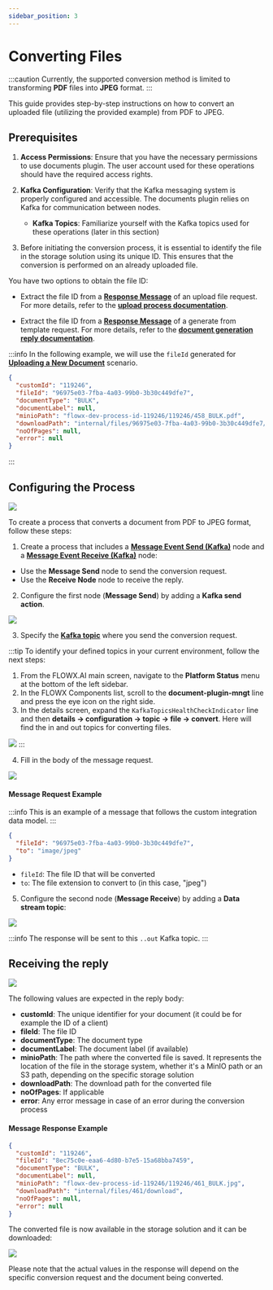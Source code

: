 ```yaml
---
sidebar_position: 3
---
```


# Converting Files

:::caution
Currently, the supported conversion method is limited to transforming **PDF** files into **JPEG** format.
:::

This guide provides step-by-step instructions on how to convert an uploaded file (utilizing the provided example) from PDF to JPEG.

## Prerequisites

1. **Access Permissions**: Ensure that you have the necessary permissions to use documents plugin. The user account used for these operations should have the required access rights.

2. **Kafka Configuration**: Verify that the Kafka messaging system is properly configured and accessible. The documents plugin relies on Kafka for communication between nodes.

    - **Kafka Topics**: Familiarize yourself with the Kafka topics used for these operations (later in this section)

3. Before initiating the conversion process, it is essential to identify the file in the storage solution using its unique ID. This ensures that the conversion is performed on an already uploaded file.

You have two options to obtain the file ID:

- Extract the file ID from a [**Response Message**](./uploading-a-new-document.md#response-message-example-1) of an upload file request. For more details, refer to the [**upload process documentation**](uploading-a-new-document.md).

- Extract the file ID from a [**Response Message**](./generate-docs-based-on-templates/generating-from-html-templates.md#receiving-the-document-generation-reply) of a generate from template request. For more details, refer to the [**document generation reply documentation**](./generate-docs-based-on-templates/generating-from-html-templates.md).

:::info
In the following example, we will use the `fileId` generated for [<u>**Uploading a New Document**</u>](./uploading-a-new-document.md) scenario.

```json
{
  "customId": "119246",
  "fileId": "96975e03-7fba-4a03-99b0-3b30c449dfe7",
  "documentType": "BULK",
  "documentLabel": null,
  "minioPath": "flowx-dev-process-id-119246/119246/458_BULK.pdf",
  "downloadPath": "internal/files/96975e03-7fba-4a03-99b0-3b30c449dfe7/download",
  "noOfPages": null,
  "error": null
}
```
:::

## Configuring the Process

![](https://s3.eu-west-1.amazonaws.com/docx.flowx.ai/release34/convert_pdf_to_jpeg.png)

To create a process that converts a document from PDF to JPEG format, follow these steps:

1. Create a process that includes a [**Message Event Send (Kafka)**](../../../../../building-blocks/node/message-send-received-task-node.md#configuring-a-message-send-task-node) node and a [**Message Event Receive (Kafka)**](../../../../../building-blocks/node/message-send-received-task-node.md#configuring-a-message-receive-task-node) node:

* Use the **Message Send** node to send the conversion request.
* Use the **Receive Node** node to receive the reply.

2. Configure the first node (**Message Send**) by adding a **Kafka send action**.

![](https://s3.eu-west-1.amazonaws.com/docx.flowx.ai/release34/convert_action_name.png)

3. Specify the [**Kafka topic**](../../../plugins-setup-guide/documents-plugin-setup/documents-plugin-setup.md#kafka-configuration) where you send the conversion request.

:::tip
To identify your defined topics in your current environment, follow the next steps:

1. From the FLOWX.AI main screen, navigate to the **Platform Status** menu at the bottom of the left sidebar.
2. In the FLOWX Components list, scroll to the **document-plugin-mngt** line and press the eye icon on the right side.
3. In the details screen, expand the `KafkaTopicsHealthCheckIndicator` line and then **details → configuration → topic → file → convert**. Here will find the in and out topics for converting files.

![](https://s3.eu-west-1.amazonaws.com/docx.flowx.ai/release34/kakfa_topics_convert.png)
:::

4. Fill in the body of the message request.

![](https://s3.eu-west-1.amazonaws.com/docx.flowx.ai/release34/convert_action.png)

#### Message Request Example

:::info
This is an example of a message that follows the custom integration data model.
:::

```json
{
  "fileId": "96975e03-7fba-4a03-99b0-3b30c449dfe7",
  "to": "image/jpeg"
}
```

* `fileId`: The file ID that will be converted 
* `to`: The file extension to convert to (in this case, "jpeg")


5. Configure the second node (**Message Receive**) by adding a **Data stream topic**:

![](https://s3.eu-west-1.amazonaws.com/docx.flowx.ai/release34/convert_stream.png)

:::info
The response will be sent to this `..out` Kafka topic.
:::

## Receiving the reply

![](https://s3.eu-west-1.amazonaws.com/docx.flowx.ai/release34/convert_response.png)

The following values are expected in the reply body:

* **customId**: The unique identifier for your document (it could be for example the ID of a client)
* **fileId**: The file ID
* **documentType**: The document type
* **documentLabel**: The document label (if available)
* **minioPath**: The path where the converted file is saved. It represents the location of the file in the storage system, whether it's a MinIO path or an S3 path, depending on the specific storage solution
* **downloadPath**: The download path for the converted file
* **noOfPages**: If applicable
* **error**: Any error message in case of an error during the conversion process


#### Message Response Example

```json
{
  "customId": "119246",
  "fileId": "8ec75c0e-eaa6-4d80-b7e5-15a68bba7459",
  "documentType": "BULK",
  "documentLabel": null,
  "minioPath": "flowx-dev-process-id-119246/119246/461_BULK.jpg",
  "downloadPath": "internal/files/461/download",
  "noOfPages": null,
  "error": null
}
```

The converted file is now available in the storage solution and it can be downloaded:

![](https://s3.eu-west-1.amazonaws.com/docx.flowx.ai/release34/jpg_final.png)


Please note that the actual values in the response will depend on the specific conversion request and the document being converted.